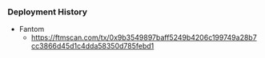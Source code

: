 ### Deployment History
- Fantom
  - https://ftmscan.com/tx/0x9b3549897baff5249b4206c199749a28b7cc3866d45d1c4dda58350d785febd1